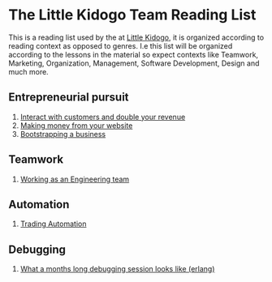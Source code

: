 # The Little Kidogo Team Reading List

This is a reading list used by the at [Little Kidogo](https://littlekidogo.co.za), it is organized according to reading context as opposed to genres.
I.e this list will be organized according to the lessons in the material so expect contexts like Teamwork, Marketing, Organization, Management, Software Development, Design and much more.

## Entrepreneurial pursuit 
1. [Interact with customers and double your revenue](https://medium.com/swlh/how-i-doubled-my-revenue-by-breaking-up-with-amazon-bd2718b405ae)
2. [Making money from your website](https://entrepreneurs.maqtoob.com/10-easy-ways-to-immediately-profit-from-your-online-business-2973725ae9a0)
3. [Bootstrapping a business](https://hackernoon.com/how-we-bootstrapped-our-no-code-web-development-startup-to-a-team-of-20-in-2-years-5d12f84f9824)


## Teamwork
1. [Working as an Engineering team](https://robots.thoughtbot.com/making-decisions-and-keeping-a-product-team-firing-on-all-cylinders)


## Automation 
1. [Trading Automation](https://www.investopedia.com/articles/trading/11/automated-trading-systems.asp)

## Debugging 
1. [What a months long debugging session looks like (erlang)](https://blog.heroku.com/logplex-down-the-rabbit-hole) 
